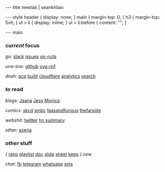 --- title
newtab | seankhliao

--- style
header {
display: none;
}
main {
margin-top: 0;
}
h3 {
margin-top: 5vh;
}
ul > li {
display: inline;
}
ul > li:before {
content: "";
}

--- main

### _current_ focus

_go:_
[slack](https://app.slack.com/client/T029RQSE6/C029RQSEE)
[issues](https://github.com/golang/go/issues)
[go-nuts](https://groups.google.com/forum/#!forum/golang-nuts)

_uva-sne:_
[github](https://github.com/seankhliao/uva-sne)
[uva-rp1](https://github.com/seankhliao/uva-rp1)

_dash:_
[gcp](https://console.cloud.google.com)
[build](https://console.cloud.google.com/cloud-build)
[cloudflare](https://dash.cloudflare.com)
[analytics](https://analytics.google.com)
[search](https://search.google.com/search-console)

### _to_ read

_blogs:_
[Jaana](https://jbd.dev)
[Jess](https://jess.dev)
[Monica](https://meowni.ca)

_comics:_
[xkcd](https://xkcd.com)
[smbc](https://www.smbc-comics.com)
[faasandfurious](https://faasandfurious.com)
[thefarside](https://www.thefarside.com)

_webshit:_
[twitter](https://twitter.com)
[hn summary ](http://n-gate.com)

_other:_
[azeria](https://azeria-labs.com)

### _other_ stuff

_{_
[repo](https://repo.new)
[playlist](https://playlist.new)
[doc](https://doc.new)
[slide](https://slide.new)
[sheet](https://sheet.new)
[keep](https://keep.new)
_}.new_

_chat:_
[fb](https://messenger.com)
[telegram](https://web.telegram.org)
[whatsapp](https://web.whatsapp.com)
[sms](https://messages.google.com)
